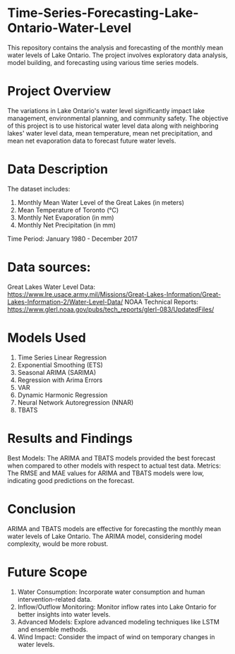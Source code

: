 # Time-Series-Forecasting-Lake-Ontario-Water-Level

This repository contains the analysis and forecasting of the monthly mean water levels of Lake Ontario. The project involves exploratory data analysis, model building, and forecasting using various time series models.

# Project Overview

The variations in Lake Ontario's water level significantly impact lake management, environmental planning, and community safety. The objective of this project is to use historical water level data along with neighboring lakes' water level data, mean temperature, mean net precipitation, and mean net evaporation data to forecast future water levels.

# Data Description

The dataset includes:

1. Monthly Mean Water Level of the Great Lakes (in meters)
2. Mean Temperature of Toronto (°C)
3. Monthly Net Evaporation (in mm)
4. Monthly Net Precipitation (in mm)

Time Period: January 1980 - December 2017

# Data sources:

Great Lakes Water Level Data: https://www.lre.usace.army.mil/Missions/Great-Lakes-Information/Great-Lakes-Information-2/Water-Level-Data/ 
NOAA Technical Reports: https://www.glerl.noaa.gov/pubs/tech_reports/glerl-083/UpdatedFiles/

# Models Used
1. Time Series Linear Regression
2. Exponential Smoothing (ETS)
3. Seasonal ARIMA (SARIMA)
4. Regression with Arima Errors
5. VAR
6. Dynamic Harmonic Regression 
7. Neural Network Autoregression (NNAR)
8. TBATS
   
# Results and Findings

Best Models: The ARIMA and TBATS models provided the best forecast when compared to other models with respect to actual test data.
Metrics: The RMSE and MAE values for ARIMA and TBATS models were low, indicating good predictions on the forecast.

# Conclusion

ARIMA and TBATS models are effective for forecasting the monthly mean water levels of Lake Ontario. The ARIMA model, considering model complexity, would be more robust.

# Future Scope

1. Water Consumption: Incorporate water consumption and human intervention-related data.
2. Inflow/Outflow Monitoring: Monitor inflow rates into Lake Ontario for better insights into water levels.
3. Advanced Models: Explore advanced modeling techniques like LSTM and ensemble methods.
4. Wind Impact: Consider the impact of wind on temporary changes in water levels.

